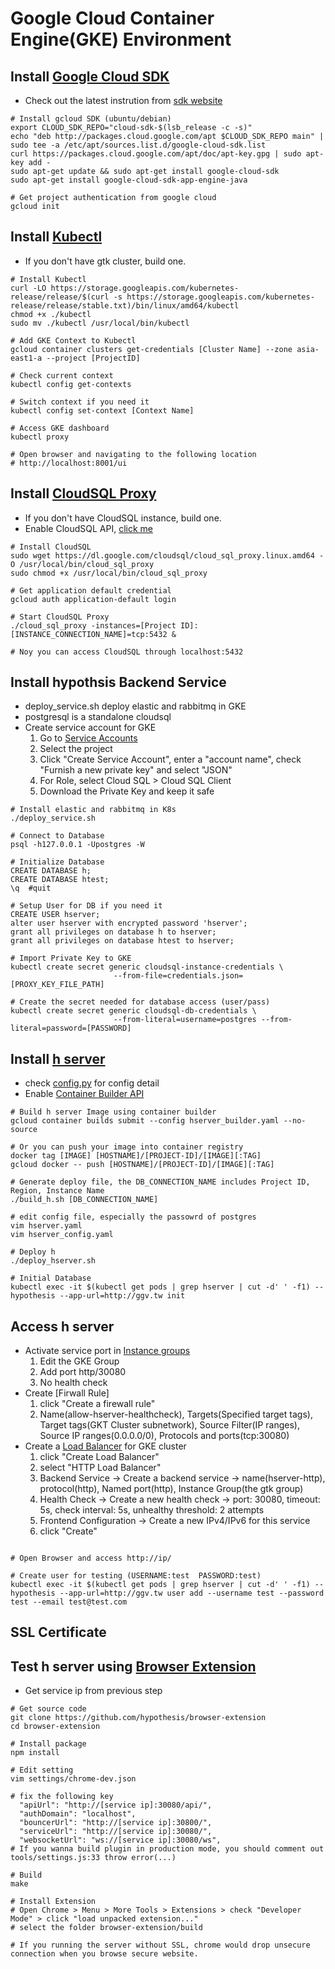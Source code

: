 Google Cloud Container Engine(GKE) Environment
===============
Install [Google Cloud SDK](https://cloud.google.com/sdk/gcloud/)
----------------
* Check out the latest instrution from [sdk website](https://cloud.google.com/sdk/docs/)
```
# Install gcloud SDK (ubuntu/debian)
export CLOUD_SDK_REPO="cloud-sdk-$(lsb_release -c -s)"
echo "deb http://packages.cloud.google.com/apt $CLOUD_SDK_REPO main" | sudo tee -a /etc/apt/sources.list.d/google-cloud-sdk.list
curl https://packages.cloud.google.com/apt/doc/apt-key.gpg | sudo apt-key add -
sudo apt-get update && sudo apt-get install google-cloud-sdk
sudo apt-get install google-cloud-sdk-app-engine-java

# Get project authentication from google cloud
gcloud init
```

Install [Kubectl](https://kubernetes.io/docs/tasks/tools/install-kubectl/)
-----------------
* If you don't have gtk cluster, build one.
```
# Install Kubectl
curl -LO https://storage.googleapis.com/kubernetes-release/release/$(curl -s https://storage.googleapis.com/kubernetes-release/release/stable.txt)/bin/linux/amd64/kubectl
chmod +x ./kubectl
sudo mv ./kubectl /usr/local/bin/kubectl

# Add GKE Context to Kubectl
gcloud container clusters get-credentials [Cluster Name] --zone asia-east1-a --project [ProjectID]

# Check current context
kubectl config get-contexts

# Switch context if you need it
kubectl config set-context [Context Name]

# Access GKE dashboard
kubectl proxy

# Open browser and navigating to the following location
# http://localhost:8001/ui
```

Install [CloudSQL Proxy](https://cloud.google.com/sql/docs/postgres/connect-external-app#proxy)
-----------------
* If you don't have CloudSQL instance, build one.
* Enable CloudSQL API, [click me](https://console.cloud.google.com/flows/enableapi?apiid=sqladmin&redirect=https://console.cloud.google.com&_ga=2.98831070.-1765009602.1507523494)

```
# Install CloudSQL
sudo wget https://dl.google.com/cloudsql/cloud_sql_proxy.linux.amd64 -O /usr/local/bin/cloud_sql_proxy
sudo chmod +x /usr/local/bin/cloud_sql_proxy

# Get application default credential
gcloud auth application-default login

# Start CloudSQL Proxy
./cloud_sql_proxy -instances=[Project ID]:[INSTANCE_CONNECTION_NAME]=tcp:5432 &

# Noy you can access CloudSQL through localhost:5432
```

Install hypothsis Backend Service
------------------
* deploy_service.sh deploy elastic and rabbitmq in GKE
* postgresql is a standalone cloudsql
* Create service account for GKE
  1. Go to [Service Accounts](https://console.cloud.google.com/projectselector/iam-admin/serviceaccounts)
  2. Select the project
  3. Click "Create Service Account", enter a "account name", check "Furnish a new private key" and select "JSON"
  4. For Role, select Cloud SQL > Cloud SQL Client
  5. Download the Private Key and keep it safe 
```
# Install elastic and rabbitmq in K8s
./deploy_service.sh

# Connect to Database
psql -h127.0.0.1 -Upostgres -W

# Initialize Database
CREATE DATABASE h;
CREATE DATABASE htest;
\q  #quit

# Setup User for DB if you need it
CREATE USER hserver;
alter user hserver with encrypted password 'hserver';
grant all privileges on database h to hserver;
grant all privileges on database htest to hserver;

# Import Private Key to GKE
kubectl create secret generic cloudsql-instance-credentials \
                       --from-file=credentials.json=[PROXY_KEY_FILE_PATH]

# Create the secret needed for database access (user/pass)
kubectl create secret generic cloudsql-db-credentials \
                       --from-literal=username=postgres --from-literal=password=[PASSWORD]
```

Install [h server](https://github.com/hypothesis/h)
---------------------
* check [config.py](https://github.com/hypothesis/h/blob/master/h/config.py) for config detail
* Enable [Container Builder API](https://console.cloud.google.com/flows/enableapi?apiid=cloudbuild.googleapis.com)
```
# Build h server Image using container builder
gcloud container builds submit --config hserver_builder.yaml --no-source

# Or you can push your image into container registry
docker tag [IMAGE] [HOSTNAME]/[PROJECT-ID]/[IMAGE][:TAG]
gcloud docker -- push [HOSTNAME]/[PROJECT-ID]/[IMAGE][:TAG]

# Generate deploy file, the DB_CONNECTION_NAME includes Project ID, Region, Instance Name
./build_h.sh [DB_CONNECTION_NAME]

# edit config file, especially the passowrd of postgres
vim hserver.yaml
vim hserver_config.yaml

# Deploy h
./deploy_hserver.sh

# Initial Database
kubectl exec -it $(kubectl get pods | grep hserver | cut -d' ' -f1) -- hypothesis --app-url=http://ggv.tw init
```

Access h server
--------------------
* Activate service port in [Instance groups](https://console.cloud.google.com/compute/instanceGroups/list)
  1. Edit the GKE Group
  2. Add port http/30080
  3. No health check
* Create [Firwall Rule]
  1. click "Create a firewall rule"
  2. Name(allow-hserver-healthcheck), Targets(Specified target tags), Target tags(GKT Cluster subnetwork), Source Filter(IP ranges), Source IP ranges(0.0.0.0/0), Protocols and ports(tcp:30080)
* Create a [Load Balancer](https://console.cloud.google.com/net-services/loadbalancing/loadBalancers/list) for GKE cluster
  1. click "Create Load Balancer"
  2. select "HTTP Load Balancer"
  3. Backend Service -> Create a backend service -> name(hserver-http), protocol(http), Named port(http), Instance Group(the gtk group)
  4. Health Check -> Create a new health check -> port: 30080, timeout: 5s, check interval: 5s, unhealthy threshold: 2 attempts
  4. Frontend Configuration -> Create a new IPv4/IPv6 for this service
  5. click "Create"
```

# Open Browser and access http://ip/

# Create user for testing (USERNAME:test  PASSWORD:test)
kubectl exec -it $(kubectl get pods | grep hserver | cut -d' ' -f1) -- hypothesis --app-url=http://ggv.tw user add --username test --password test --email test@test.com
```

SSL Certificate
--------------------


Test h server using [Browser Extension](https://github.com/hypothesis/browser-extension)
---------------------
* Get service ip from previous step
```
# Get source code
git clone https://github.com/hypothesis/browser-extension
cd browser-extension

# Install package
npm install

# Edit setting
vim settings/chrome-dev.json

# fix the following key
  "apiUrl": "http://[service ip]:30080/api/",
  "authDomain": "localhost",
  "bouncerUrl": "http://[service ip]:30800/",
  "serviceUrl": "http://[service ip]:30080/",
  "websocketUrl": "ws://[service ip]:30080/ws",
# If you wanna build plugin in production mode, you should comment out tools/settings.js:33 throw error(...)

# Build
make

# Install Extension
# Open Chrome > Menu > More Tools > Extensions > check "Developer Mode" > click "load unpacked extension..."
# select the folder browser-extension/build

# If you running the server without SSL, chrome would drop unsecure connection when you browse secure website.
```
